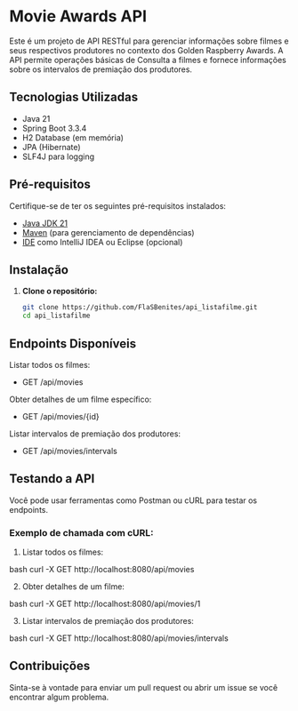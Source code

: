 # Movie Awards API

Este é um projeto de API RESTful para gerenciar informações sobre filmes e seus respectivos produtores no contexto dos Golden Raspberry Awards. 
A API permite operações básicas de Consulta a filmes e fornece informações sobre os intervalos de premiação dos produtores.

## Tecnologias Utilizadas

- Java 21
- Spring Boot 3.3.4
- H2 Database (em memória)
- JPA (Hibernate)
- SLF4J para logging

## Pré-requisitos

Certifique-se de ter os seguintes pré-requisitos instalados:

- [Java JDK 21](https://www.oracle.com/java/technologies/javase-jdk21-downloads.html)
- [Maven](https://maven.apache.org/download.cgi) (para gerenciamento de dependências)
- [IDE](https://www.jetbrains.com/idea/) como IntelliJ IDEA ou Eclipse (opcional)

## Instalação

1. **Clone o repositório:**

   ```bash
   git clone https://github.com/FlaSBenites/api_listafilme.git
   cd api_listafilme

## Endpoints Disponíveis
Listar todos os filmes:

- GET /api/movies

Obter detalhes de um filme específico:

- GET /api/movies/{id}

Listar intervalos de premiação dos produtores:

- GET /api/movies/intervals

## Testando a API
Você pode usar ferramentas como Postman ou cURL para testar os endpoints.

### Exemplo de chamada com cURL:

1. Listar todos os filmes:

bash
curl -X GET http://localhost:8080/api/movies

2. Obter detalhes de um filme:

bash
curl -X GET http://localhost:8080/api/movies/1

3. Listar intervalos de premiação dos produtores:

bash
curl -X GET http://localhost:8080/api/movies/intervals

## Contribuições
Sinta-se à vontade para enviar um pull request ou abrir um issue se você encontrar algum problema.
